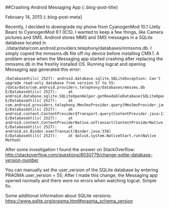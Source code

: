 ##Crashing Android Messaging App {:.blog-post-title}

February 14, 2013
{:.blog-post-meta}


Recently, I decided to downgrade my phone from CyanogenMod 10.1 (Jelly Bean) to CyanogenMod 9.1 (ICS). I wanted to keep a few things, like Camera pictures and SMS. Android stores MMS and SMS messages in a SQLite database located in ./data/data/com.android.providers.telephony/databases/mmssms.db. I simply copied the mmssms.db file off my device before installing CM9.1. A problem arose when the Messaging app started crashing after replacing the mmssms.db in the freshly installed OS. Running logcat and opening Messaging app generated this error:


	/DatabaseUtils( 2527): android.database.sqlite.SQLiteException: Can't upgrade read-only database from version 57 to 55: /data/data/com.android.providers.telephony/databases/mmssms.db
	E/DatabaseUtils( 2527):     at android.database.sqlite.SQLiteOpenHelper.getReadableDatabase(SQLiteOpenHelper.java:244)
	E/DatabaseUtils( 2527):     at com.android.providers.telephony.MmsSmsProvider.query(MmsSmsProvider.java:286)
	E/DatabaseUtils( 2527):     at android.content.ContentProvider$Transport.query(ContentProvider.java:178)
	E/DatabaseUtils( 2527):     at android.content.ContentProviderNative.onTransact(ContentProviderNative.java:112)
	E/DatabaseUtils( 2527):     at android.os.Binder.execTransact(Binder.java:338)
	E/DatabaseUtils( 2527):     at dalvik.system.NativeStart.run(Native Method)

After some investigation I found the answer on StackOverflow: <http://stackoverflow.com/questions/8030779/change-sqlite-database-version-number>

You can manually set the user_version of the SQLite database by entering PRAGMA user_version = 55; After I made this change, the Messaging app opened normally and there were no errors when watching logcat. Simple fix.

Some additional information about  SQLite versions: <https://www.sqlite.org/pragma.html#pragma_schema_version>
